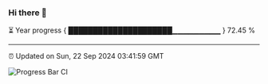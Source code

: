 ### Hi there 👋

⏳ Year progress { █████████████████████▁▁▁▁▁▁▁▁▁ } 72.45 %

---

⏰ Updated on Sun, 22 Sep 2024 03:41:59 GMT

![Progress Bar CI](https://github.com/IshwaranRudhara/GIT-ACTION/workflows/Progress%20Bar%20CI/badge.svg)
